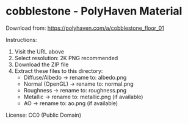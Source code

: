 # cobblestone - PolyHaven Material

Download from: https://polyhaven.com/a/cobblestone_floor_01

Instructions:
1. Visit the URL above
2. Select resolution: 2K PNG recommended
3. Download the ZIP file
4. Extract these files to this directory:
   - Diffuse/Albedo → rename to: albedo.png
   - Normal (OpenGL) → rename to: normal.png
   - Roughness → rename to: roughness.png
   - Metallic → rename to: metallic.png (if available)
   - AO → rename to: ao.png (if available)

License: CC0 (Public Domain)
